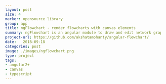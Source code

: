 ```yaml
---
layout: post
size: 4
marker: opensource library
group: app
title: ngFlowchart - render flowcharts with canvas elements
summary: ngFlowchart is an angular module to draw and edit network graphs. Network graphs, or flowcharts are rectangular or circular nodes, with one or multiple input and outputs, connected together with wires. They are typically used to visualize flows or procedures. This module was extracted out from the Mobius project to function as an independent library. In this project, I challenged myself by developing the graph using HTML canvas elements instead of SVG elements. 
project-url: https://github.com/akshatamohanty/angular-flowchart/
date:   2018-09-18
categories: post
image: ./images/ngflowchart.png
type: project
tags: 
- angular2+
- canvas
- typescript
---
```


